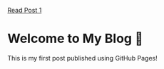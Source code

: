 <!DOCTYPE html>
<a href="post1.html">Read Post 1</a>
<html lang="en">
<head>
  <meta charset="UTF-8">
  <meta name="viewport" content="width=device-width, initial-scale=1.0">
</head>
<body>
  <h1>Welcome to My Blog 🚀</h1>
  <p>This is my first post published using GitHub Pages!</p>
</body>
</html>
